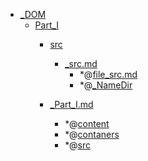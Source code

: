 - <a href = "E:\Node_projects\Node_Way\NBase\_Md\_Index\__Closer\_WEB_API\WHATWG\_DOM\cat._DOM\dir._DOM.md">_DOM</a>
    - <a href = "E:\Node_projects\Node_Way\NBase\_Md\_Index\__Closer\_WEB_API\WHATWG\_DOM\Part_I\cat.Part_I\dir.Part_I.md">Part_I</a>
        - <a href = "E:\Node_projects\Node_Way\NBase\_Md\_Index\__Closer\_WEB_API\WHATWG\_DOM\Part_I\src\cat.src\dir.src.md">src</a>
            - <a href = "E:\Node_projects\Node_Way\NBase\_Md\_Index\__Closer\_WEB_API\WHATWG\_DOM\Part_I\src\_src.md">_src.md</a>
                - *@[file_src.md](file_src.md)
                - *@[_NameDir](NameDir/_NameDir.md)
        
        - <a href = "E:\Node_projects\Node_Way\NBase\_Md\_Index\__Closer\_WEB_API\WHATWG\_DOM\Part_I\_Part_I.md">_Part_I.md</a>
            - *@[content](content/_content.md)
            - *@[contaners](contaners/_contaners.md)
            - *@[src](src/_src.md)
    

